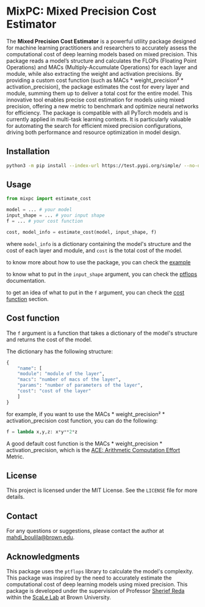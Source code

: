 # MixPC: Mixed Precision Cost Estimator

The **Mixed Precision Cost Estimator** is a powerful utility package designed for machine learning practitioners and researchers to accurately assess the computational cost of deep learning models based on mixed precision. This package reads a model’s structure and calculates the FLOPs (Floating Point Operations) and MACs (Multiply-Accumulate Operations) for each layer and module, while also extracting the weight and activation precisions. By providing a custom cost function (such as MACs * weight_precision² * activation_precision), the package estimates the cost for every layer and module, summing them up to deliver a total cost for the entire model. This innovative tool enables precise cost estimation for models using mixed precision, offering a new metric to benchmark and optimize neural networks for efficiency. The package is compatible with all PyTorch models and is currently applied in multi-task learning contexts. It is particularly valuable for automating the search for efficient mixed precision configurations, driving both performance and resource optimization in model design.

## Installation

```bash
python3 -m pip install --index-url https://test.pypi.org/simple/ --no-deps mixpc_mboulila
```

## Usage

```python
from mixpc import estimate_cost

model = ... # your model
input_shape = ... # your input shape
f = ... # your cost function

cost, model_info = estimate_cost(model, input_shape, f)
```

where `model_info` is a dictionary containing the model's structure and the cost of each layer and module, and `cost` is the total cost of the model.

to know more about how to use the package, you can check the [example](https://github.com/mboulila/MixPrecisionCost/blob/main/examples/example.ipynb)

to know what to put in the `input_shape` argument, you can check the [ptflops](https://github.com/sovrasov/flops-counter.pytorch) documentation.

to get an idea of what to put in the `f` argument, you can check the [cost function](#cost-function) section.

## Cost function

The `f` argument is a function that takes a dictionary of the model's structure and returns the cost of the model.

The dictionary has the following structure:

```python
{
    "name": [
    "module": "module of the layer",
    "macs": "number of macs of the layer",
    "params": "number of parameters of the layer",
    "cost": "cost of the layer"
    ]
}
```

for example, if you want to use the MACs * weight_precision² * activation_precision cost function, you can do the following:

```python
f = lambda x,y,z: x*y**2*z
```
A good default cost function is the MACs * weight_precision * activation_precision, which is the [ACE: Arithmetic Computation Effort](https://openaccess.thecvf.com/content/CVPR2024/papers/Neseem_PikeLPN_Mitigating_Overlooked_Inefficiencies_of_Low-Precision_Neural_Networks_CVPR_2024_paper.pdf) Metric.


## License

This project is licensed under the MIT License. See the `LICENSE` file for more details.

## Contact

For any questions or suggestions, please contact the author at [mahdi_boulila@brown.edu](mailto:mahdi_boulila@brown.edu).

## Acknowledgments

This package uses the `ptflops` library to calculate the model's complexity.
This package was inspired by the need to accurately estimate the computational cost of deep learning models using mixed precision.
This package is developed under the supervision of Professor [Sherief Reda](https://faculty.brown.edu/cogsci/people/david-cox/) within the [ScaLe Lab](https://scale-lab.github.io/) at Brown University.